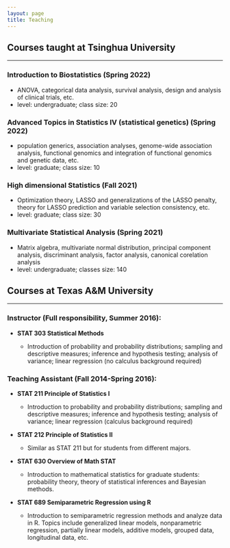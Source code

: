```yaml
---
layout: page
title: Teaching
---
```


## Courses taught at Tsinghua University
------------------------------------------------------

### Introduction to Biostatistics (Spring 2022)
   - ANOVA, categorical data analysis, survival analysis, design and analysis of clinical trials, etc.
   - level: undergraduate; class size: 20

### Advanced Topics in Statistics IV (statistical genetics) (Spring 2022)
  - population generics, association analyses, genome-wide association analysis, functional genomics and integration of functional genomics and genetic data, etc.
  - level: graduate; class size: 10

### High dimensional Statistics (Fall 2021)
  - Optimization theory, LASSO and generalizations of the LASSO penalty, theory for LASSO prediction and variable selection consistency, etc.
  - level: graduate; class size: 30

### Multivariate Statistical Analysis (Spring 2021)
  
  - Matrix algebra, multivariate normal distribution, principal component analysis, discriminant analysis, factor analysis, canonical corelation analysis
  - level: undergraduate; classes size: 140

## Courses at Texas A&M University
------------------------------------------------------
### Instructor (Full responsibility, Summer 2016):

- **STAT 303 Statistical Methods**

  - Introduction of probability and probability distributions; sampling and descriptive measures; inference and hypothesis testing; analysis of variance; linear regression (no calculus background required)

### Teaching Assistant (Fall 2014-Spring 2016):

- **STAT 211 Principle of Statistics I**

  - Introduction to probability and probability distributions; sampling and descriptive measures; inference and hypothesis testing; analysis of variance; linear regression (calculus background required)  
  
- **STAT 212 Principle of Statistics II**

  - Similar as STAT 211 but for students from different majors.
  
- **STAT 630 Overview of Math STAT** 

  - Introduction to mathematical statistics for graduate students: probability theory, theory of statistical inferences and Bayesian methods. 
  
- **STAT 689 Semiparametric Regression using R** 

  - Introduction to semiparametric regression methods and analyze data in R. Topics include generalized linear models, nonparametric regression, partially linear models, additive models, grouped data, longitudinal data, etc.


